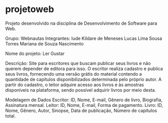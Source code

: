 # projetoweb
Projeto desenvolvido na disciplina de Desenvolvimento de Software para Web.

Grupo: Webnautas
Integrantes:
Iude Kildare de Meneses
Lucas Lima Sousa Torres
Mariana de Souza Nascimento

Nome do projeto: 
Ler Gustar

Descrição: 
Site para escritores que buscam publicar seus livros e não querem depender de editora para isso. 
O escritor realiza cadastro e publica seus livros, fornecendo uma versão grátis do material contendo a quantidade de capítulos disponibilizados determinada pelo próprio autor.
A partir do cadastro, o leitor adquire acesso aos livros e às amostras disponíveis na plataforma, sendo possível adquirir livros por meio desta.

Modelagem de Dados
Escritor: ID, Nome, E-mail, Gênero de livro, Biografia, Assinatura mensal.
Leitor: ID, Nome, E-mail, Forma de pagamento.
Livro: ID, Nome, Gênero, Autor, Sinopse, Data de publicação, Número de capítulos total.

